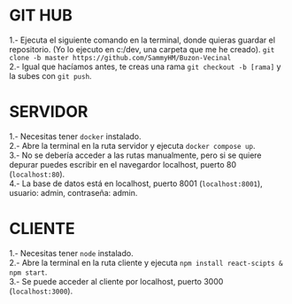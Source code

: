 # GIT HUB

1.- Ejecuta el siguiente comando en la terminal, donde quieras guardar el repositorio. (Yo lo ejecuto en c:/dev, una carpeta que me he creado).
`git clone -b master https://github.com/SammyHM/Buzon-Vecinal` <br />
2.- Igual que hacíamos antes, te creas una rama `git checkout -b [rama]` y la subes con `git push`.

# SERVIDOR

1.- Necesitas tener `docker` instalado. <br />
2.- Abre la terminal en la ruta servidor y ejecuta `docker compose up`. <br />
3.- No se debería acceder a las rutas manualmente, pero si se quiere depurar
puedes escribir en el navegardor localhost, puerto 80 (`localhost:80`). <br />
4.- La base de datos está en localhost, puerto 8001 (`localhost:8001`),
usuario: admin, contraseña: admin. 

# CLIENTE

1.- Necesitas tener `node` instalado. <br />
2.- Abre la terminal en la ruta cliente y ejecuta `npm install react-scipts & npm start`. <br />
3.- Se puede acceder al cliente por localhost, puerto 3000 (`localhost:3000`).
